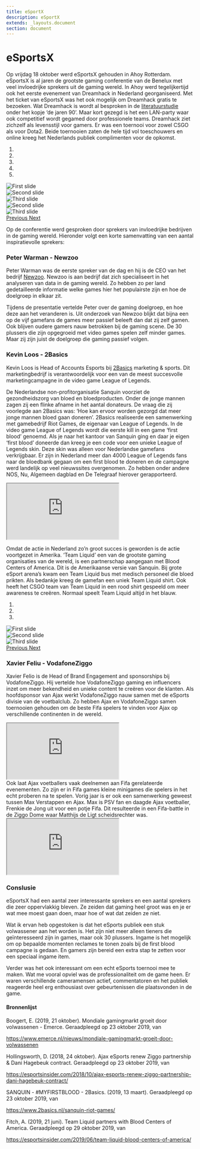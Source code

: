 ```yaml
---
title: eSportX 
description: eSportX
extends: _layouts.document
section: document
---
```

# eSportsX 

Op vrijdag 18 oktober werd eSportsX gehouden in Ahoy Rotterdam. eSportsX is al jaren de grootste gaming conferentie van de Benelux met veel invloedrijke sprekers uit de gaming wereld. In Ahoy werd tegelijkertijd ook het eerste evenement van Dreamhack in Nederland georganiseerd. Met het ticket van eSportsX was het ook mogelijk om Dreamhack gratis te bezoeken. Wat Dreamhack is wordt al besproken in de [literatuurstudie](/docs/literatuurstudie) onder het kopje ‘de jaren 90’. Maar kort gezegd is het een LAN-party waar ook competitief wordt gegamed door professionele teams. Dreamhack ziet zichzelf als levensstijl voor gamers. Er was een toernooi voor zowel CSGO als voor Dota2. Beide toernooien zaten de hele tijd vol toeschouwers en online kreeg het Nederlands publiek complimenten voor de opkomst. 

<div id="jaren80carousel" class="carousel slide mb-4" data-ride="carousel">
  <ol class="carousel-indicators">
    <li data-target="#jaren80carousel" data-slide-to="0" class="active"></li>
    <li data-target="#jaren80carousel" data-slide-to="1"></li>
    <li data-target="#jaren80carousel" data-slide-to="2"></li>
    <li data-target="#jaren80carousel" data-slide-to="3"></li>
    <li data-target="#jaren80carousel" data-slide-to="4"></li>
  </ol>
  <div class="carousel-inner">
    <div class="carousel-item active">
      <img class="d-block w-100" src="/assets/img/dreamhack-rotterdam-five.jpg" alt="First slide">
    </div>
    <div class="carousel-item">
      <img class="d-block w-100" src="/assets/img/dreamhack-rotterdam-six.jpg" alt="Second slide">
    </div>
    <div class="carousel-item">
      <img class="d-block w-100" src="/assets/img/dreamhack-rotterdam-three.jpg" alt="Third slide">
    </div>
    <div class="carousel-item">
      <img class="d-block w-100" src="/assets/img/dreamhack-rotterdam-two.jpg" alt="Second slide">
    </div>
    <div class="carousel-item">
      <img class="d-block w-100" src="/assets/img/dreamhack-rotterdam-four.jpg" alt="Third slide">
    </div>
  </div>
  <a class="carousel-control-prev" href="#jaren80carousel" role="button" data-slide="prev">
    <span class="carousel-control-prev-icon" aria-hidden="true"></span>
    <span class="sr-only">Previous</span>
  </a>
  <a class="carousel-control-next" href="#jaren80carousel" role="button" data-slide="next">
    <span class="carousel-control-next-icon" aria-hidden="true"></span>
    <span class="sr-only">Next</span>
  </a>
</div>

Op de conferentie werd gesproken door sprekers van invloedrijke bedrijven in de gaming wereld. Hieronder volgt een korte samenvatting van een aantal inspiratievolle sprekers: 

### Peter Warman - Newzoo
Peter Warman was de eerste spreker van de dag en hij is de CEO van het bedrijf [Newzoo](https://newzoo.com). Newzoo is aan bedrijf dat zich specialiseert in het analyseren van data in de gaming wereld. Zo hebben zo per land gedetailleerde informatie welke games hier het populairste zijn en hoe de doelgroep in elkaar zit. 

Tijdens de presentatie vertelde Peter over de gaming doelgroep, en hoe deze aan het veranderen is. Uit onderzoek van Newzoo blijkt dat bijna een op de vijf gamefans de games meer passief beleeft dan dat zij zelf gamen. Ook blijven oudere gamers nauw betrokken bij de gaming scene. De 30 plussers die zijn opgegroeid met video games spelen zelf minder games. Maar zij zijn juist de doelgroep die gaming passief volgen. 

### Kevin Loos - 2Basics 
Kevin Loos is Head of Accounts Esports bij [2Basics](https://www.2basics.nl/) marketing & sports. Dit marketingbedrijf is verantwoordelijk voor een van de meest succesvolle marketingcampagne in de video game League of Legends. 

De Nederlandse non-profitorganisatie Sanquin voorziet de gezondheidszorg van bloed en bloedproducten. Onder de jonge mannen zagen zij een flinke afname in het aantal donateurs. De vraag die zij voorlegde aan 2Basics was: ‘Hoe kan ervoor worden gezorgd dat meer jonge mannen bloed gaan doneren’. 2Basics realiseerde een samenwerking met gamebedrijf Riot Games, de eigenaar van League of Legends. 
In de video game League of Legends wordt die eerste kill in een game ‘first blood’ genoemd. Als je naar het kantoor van Sanquin ging en daar je eigen ‘first blood’ doneerde dan kreeg je een code voor een unieke League of Legends skin. Deze skin was alleen voor Nederlandse gamefans verkrijgbaar. Er zijn in Nederland meer dan 4000 League of Legends fans naar de bloedbank gegaan om een first blood te doneren en de campagne werd landelijk op veel nieuwssites overgenomen. Zo hebben onder andere NOS, Nu, Algemeen dagblad en De Telegraaf hierover gerapporteerd.
<div class="embed-responsive embed-responsive-16by9">
  <iframe class="embed-responsive-item" src="https://www.youtube.com/embed/hzCNx3KFuJ8" allowfullscreen></iframe>
</div>

Omdat de actie in Nederland zo’n groot succes is geworden is de actie voortgezet in Amerika. ‘Team Liquid’ een van de grootste gaming organisaties van de wereld, is een partnerschap aangegaan met Blood Centers of America. Dit is de Amerikaanse versie van Sanquin. Bij grote eSport arena’s kwam een Team Liquid bus met medisch personeel die bloed prikten. Als bedankje kreeg de gamefan een uniek Team Liquid shirt. Ook heeft het CSGO team van Team Liquid in een rood shirt gespeeld om meer awareness te creëren. Normaal speelt Team Liquid altijd in het blauw. 

<div id="liquid" class="carousel slide mb-4" data-ride="carousel">
  <ol class="carousel-indicators">
    <li data-target="#liquid" data-slide-to="0" class="active"></li>
    <li data-target="#liquid" data-slide-to="1"></li>
    <li data-target="#liquid" data-slide-to="2"></li>
  </ol>
  <div class="carousel-inner">
    <div class="carousel-item active">
      <img class="d-block w-100" src="/assets/img/team-liquid-shirt.jpg" alt="First slide">
    </div>
    <div class="carousel-item">
      <img class="d-block w-100" src="/assets/img/team-liquid-van.jpg" alt="Second slide">
    </div>
    <div class="carousel-item">
      <img class="d-block w-100" src="/assets/img/team-liquid.jpg" alt="Third slide">
    </div>
  </div>
  <a class="carousel-control-prev" href="#liquid" role="button" data-slide="prev">
    <span class="carousel-control-prev-icon" aria-hidden="true"></span>
    <span class="sr-only">Previous</span>
  </a>
  <a class="carousel-control-next" href="#liquid" role="button" data-slide="next">
    <span class="carousel-control-next-icon" aria-hidden="true"></span>
    <span class="sr-only">Next</span>
  </a>
</div>

### Xavier Feliu - VodafoneZiggo
Xavier Felio is de Head of Brand Engagement and sponsorships bij VodafoneZiggo. 
Hij vertelde hoe VodafoneZiggo gaming en influencers inzet om meer bekendheid en unieke content te creëren voor de klanten. Als hoofdsponsor van Ajax werkt VodafoneZiggo nauw samen met de eSports divisie van de voetbalclub. Zo hebben Ajax en VodafoneZiggo samen toernooien gehouden om de beste Fifa spelers te vinden voor Ajax op verschillende continenten in de wereld.  

<div class="embed-responsive embed-responsive-16by9">
  <iframe class="embed-responsive-item" src="https://www.youtube.com/embed/adTmkGqAY_A" allowfullscreen></iframe>
</div>
Ook laat Ajax voetballers vaak deelnemen aan Fifa gerelateerde evenementen. Zo zijn er in Fifa games kleine minigames die spelers in het echt proberen na te spelen. Vorig jaar is er ook een samenwerking geweest tussen Max Verstappen en Ajax. Max is PSV fan en daagde Ajax voetballer, Frenkie de Jong uit voor een potje Fifa. Dit resulteerde in een Fifa-battle in de Ziggo Dome waar Matthijs de Ligt scheidsrechter was.   
<div class="embed-responsive embed-responsive-16by9">
  <iframe class="embed-responsive-item" src="https://www.youtube.com/embed/OSZPIE7pQ3Y" allowfullscreen></iframe>
</div>


### Conslusie
eSportsX had een aantal zeer interessante sprekers en een aantal sprekers die zeer oppervlakkig bleven. Ze zeiden dat gaming heel groot was en je er wat mee moest gaan doen, maar hoe of wat dat zeiden ze niet. 

Wat ik ervan heb opgestoken is dat het eSports publiek een stuk volwassener aan het worden is. Het zijn niet meer alleen tieners die geïnteresseerd zijn in games, maar ook 30 plussers. Ingame is het mogelijk om op bepaalde momenten reclames te tonen zoals bij de first blood campagne is gedaan. En gamers zijn bereid een extra stap te zetten voor een speciaal ingame item. 

Verder was het ook interessant om een echt eSports toernooi mee te maken. Wat me vooral opviel was de professionaliteit om de game heen. Er waren verschillende cameramensen actief, commentatoren en het publiek reageerde heel erg enthousiast over gebeurtenissen die plaatsvonden in de game. 


#### Bronnenlijst
<div class="bronnenlijst">
<p class="bron">
Boogert, E. (2019, 21 oktober). Mondiale gamingmarkt groeit door volwassenen - Emerce. Geraadpleegd op 23 oktober 2019, van</p> <a class="bronlink" href="https://www.emerce.nl/nieuws/mondiale-gamingmarkt-groeit-door-volwassenen" target="_blank">https://www.emerce.nl/nieuws/mondiale-gamingmarkt-groeit-door-volwassenen</a>
<p class="bron">Hollingsworth, D. (2018, 24 oktober). Ajax eSports renew Ziggo partnership & Dani Hagebeuk contract. Geraadpleegd op 23 oktober 2019, van</p><a class="bronlink" href="https://esportsinsider.com/2018/10/ajax-esports-renew-ziggo-partnership-dani-hagebeuk-contract/">https://esportsinsider.com/2018/10/ajax-esports-renew-ziggo-partnership-dani-hagebeuk-contract/</a> 
<p class="bron">SANQUIN - #MYFIRSTBLOOD - 2Basics. (2019, 13 maart). Geraadpleegd op 23 oktober 2019, van</p><a class="bronlink" href="https://www.2basics.nl/sanquin-riot-games/">https://www.2basics.nl/sanquin-riot-games/</a>
<p class="bron">Fitch, A. (2019, 21 juni). Team Liquid partners with Blood Centers of America. Geraadpleegd op 29 oktober 2019, van</p><a class="bronlink" href="https://esportsinsider.com/2019/06/team-liquid-blood-centers-of-america/">https://esportsinsider.com/2019/06/team-liquid-blood-centers-of-america/</a>
</div>